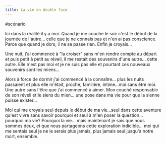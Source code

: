 ```yaml
---
title: La vie en double face
---
```


#scénario

Ici dans la réalité il y a moi. 
Quand je me couche le soir c'est le début de la journée de l'autre... celle que je ne connais pas et n'en ai pas conscience. Parce que quand je dors, il ne se passe rien. Enfin je croyais...

Une nuit, j'ai commencé à "la croiser" sans m'en rendre compte au départ et puis petit à petit au réveil, il me restait des souvenirs d'une autre... cette autre. Elle n'est pas moi et je ne suis pas elle et pourtant ces nouveaux souvenirs sont les miens...

Alors à force de dormir j'ai commencé à la connaître... plus les nuits passaient et plus elle m'était, proche, familière, intime...moi sans être moi. Une autre sans l'être que j'ai commencé à aimer. Mon couché responsable de son réveil et le siens du mien... une pose dans ma vie pour que la sienne puisse exister...

Moi qui me croyais seul depuis le début de ma vie...seul dans cette aventure qu'est vivre sans savoir pourquoi et seul à m'en poser la question... pourquoi ma vie? Pourquoi la vie... mais maintenant je sais que nous sommes deux, et que nous partageons cette exploration indicible... moi qui me sentais seul je ne le serais plus jamais, plus jamais seul jusqu'à notre mort, ensemble.